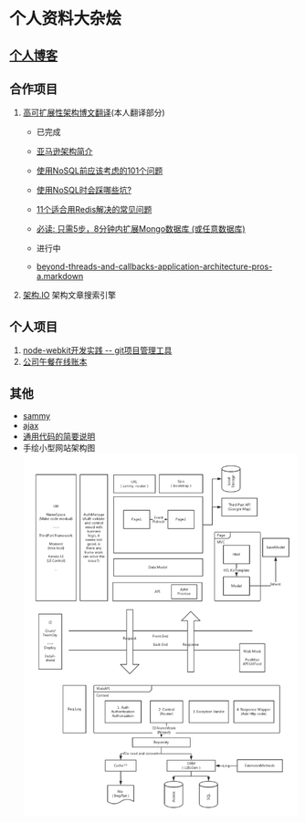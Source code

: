 # 个人资料大杂烩

## [个人博客](http://blog.zuoshachi.com/)

## 合作项目
1. [高可扩展性架构博文翻译](https://github.com/aaronz/arch)(本人翻译部分)
    - 已完成
    - [亚马逊架构简介 ](http://jiagou.io/docs/amazon-architecure.markdown)
    - [使用NoSQL前应该考虑的101个问题](http://jiagou.io/docs/101-questions-to-ask-when-considering-a-nosql-database.html)
    - [使用NoSQL时会踩哪些坑?](http://jiagou.io/docs/what-the-heck-are-you-actually-using-nosql-for.html)
    - [11个适合用Redis解决的常见问题](http://jiagou.io/docs/11-common-web-use-cases-solved-in-redis.html)
    - [必读: 只需5步，8分钟内扩展Mongo数据库 (或任意数据库)](http://jiagou.io/docs/must-see-5-steps-to-scaling-mongodb-or-any-db-in-8-minutes.html)

    - 进行中
    - [beyond-threads-and-callbacks-application-architecture-pros-a.markdown](https://github.com/rainbow494/arch-translation/blob/master/_drafts/beyond-threads-and-callbacks-application-architecture-pros-a.markdown)
    
1. [架构.IO](http://jiagou.io) 架构文章搜索引擎

## 个人项目
1. [node-webkit开发实践 -- git项目管理工具](https://github.com/rainbow494/git-helper)
1. [公司午餐在线账本](https://github.com/rainbow494/lunch)

## 其他
- [sammy](https://github.com/rainbow494/blog.zuoshachi.com/tree/master/examples/url-route/sammy)
- [ajax](https://github.com/rainbow494/blog.zuoshachi.com/tree/master/examples/ajax)
- [通用代码的简要说明](https://github.com/rainbow494/blog.zuoshachi.com/tree/master/doc/blog.zuoshachi.com.md)
- 手绘小型网站架构图
 ![](https://github.com/rainbow494/blog.zuoshachi.com/blob/master/img/architectural.png)
